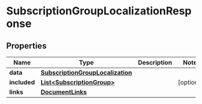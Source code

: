 

# SubscriptionGroupLocalizationResponse


## Properties

| Name | Type | Description | Notes |
|------------ | ------------- | ------------- | -------------|
|**data** | [**SubscriptionGroupLocalization**](SubscriptionGroupLocalization.md) |  |  |
|**included** | [**List&lt;SubscriptionGroup&gt;**](SubscriptionGroup.md) |  |  [optional] |
|**links** | [**DocumentLinks**](DocumentLinks.md) |  |  |



